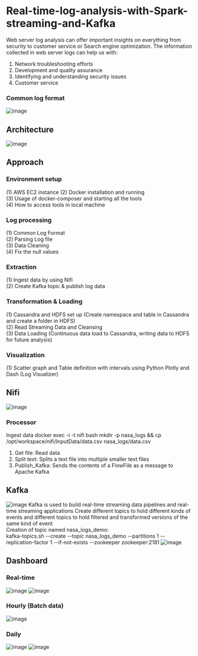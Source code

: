 # Real-time-log-analysis-with-Spark-streaming-and-Kafka
Web server log analysis can offer important insights on everything from security to customer service or Search engine optimization. 
The information collected in web server logs can help us with:

1. Network troubleshooting efforts
2. Development and quality assurance
3. Identifying and understanding security issues
4. Customer service

### Common log format
![image](https://user-images.githubusercontent.com/103509243/203121810-77b7bc43-bf6c-4f45-ac35-0a6389dc322b.png)



## Architecture
![image](https://user-images.githubusercontent.com/103509243/202871088-6208354b-3430-4d6c-b811-fda05f9cb5fb.png)

## Approach 
### Environment setup
(1) AWS EC2 instance
(2) Docker installation and running  
(3) Usage of docker-composer and starting all the tools  
(4) How to access tools in local machine  
### Log processing  
(1) Common Log Format  
(2) Parsing Log file  
(3) Data Cleaning  
(4) Fix the null values
### Extraction  
(1) Ingest data by using Nifi  
(2) Create Kafka topic & publish log data
### Transformation & Loading
(1) Cassandra and HDFS set up (Create namespace and table in Cassandra and create a folder in HDFS)  
(2) Read Streaming Data and Cleansing  
(3) Data Loading (Continuous data load to Cassandra, writing data to HDFS for future analysis)
### Visualization  
(1) Scatter graph and Table definition with intervals using Python Plotly and Dash (Log Visualizer) 

## Nifi 
![image](https://user-images.githubusercontent.com/103509243/203096288-1b49c54c-986a-49e6-b15d-8d105065fdcd.png)
### Processor
Ingest data
docker exec -i -t nifi bash
mkdir -p nasa_logs && cp /opt/workspace/nifi/InputData/data.csv nasa_logs/data.csv
1. Get file: Read data
2. Split text: Splits a text file into multiple smaller text files
3. Publish_Kafka: Sends the contents of a FlowFile as a message to Apache Kafka

## Kafka
![image](https://user-images.githubusercontent.com/103509243/203105102-ac244027-7724-4364-8040-0b59b9bedc3b.png)
Kafka is used to build real-time streaming data pipelines and real-time streaming applications
Create different topics to hold different kinds of events and 
different topics to hold filtered and transformed versions of the same kind of event    
Creation of topic named nasa_logs_demo:  
kafka-topics.sh --create --topic nasa_logs_demo --partitions 1 --replication-factor 1 --if-not-exists --zookeeper zookeeper:2181 
![image](https://user-images.githubusercontent.com/103509243/203514608-9b22ccf6-8caa-4055-8d6e-61f8bbfab88b.png)


## Dashboard
### Real-time
![image](https://user-images.githubusercontent.com/103509243/203109816-9bfe513f-c297-4d46-a75f-3a3f4b3cf42b.png)
![image](https://user-images.githubusercontent.com/103509243/203109953-887807ec-950c-4d09-ac1f-71b69b40e39b.png)

### Hourly (Batch data)
![image](https://user-images.githubusercontent.com/103509243/203110078-b206723c-5bb1-4151-ab0b-fbaee3883924.png)

### Daily
![image](https://user-images.githubusercontent.com/103509243/203110159-31f9d28e-44a2-468f-ada8-729e931d1345.png)
![image](https://user-images.githubusercontent.com/103509243/203110282-f25cbd60-f133-427c-8b68-68ba41966db8.png)


